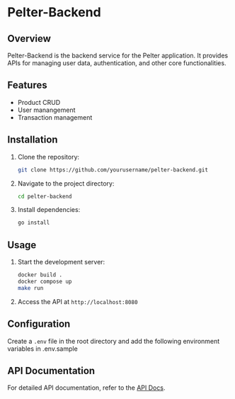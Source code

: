 # Pelter-Backend

## Overview

Pelter-Backend is the backend service for the Pelter application. It provides APIs for managing user data, authentication, and other core functionalities.

## Features

- Product CRUD
- User manangement
- Transaction management

## Installation

1. Clone the repository:
   ```sh
   git clone https://github.com/yourusername/pelter-backend.git
   ```
2. Navigate to the project directory:
   ```sh
   cd pelter-backend
   ```
3. Install dependencies:
   ```sh
   go install
   ```

## Usage

1. Start the development server:
   ```sh
   docker build .
   docker compose up
   make run
   ```
2. Access the API at `http://localhost:8080`

## Configuration

Create a `.env` file in the root directory and add the following environment variables in .env.sample

## API Documentation

For detailed API documentation, refer to the [API Docs](https://bloombeat.postman.co/workspace/4feffffa-71d8-4c23-8bc2-b6788f546642/overview).
